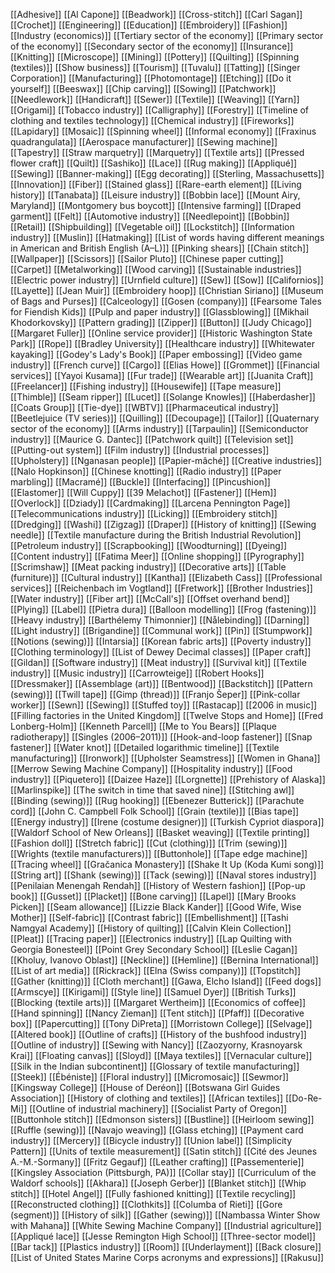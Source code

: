 [[Adhesive]]
[[Al Capone]]
[[Beadwork]]
[[Cross-stitch]]
[[Carl Sagan]]
[[Crochet]]
[[Engineering]]
[[Education]]
[[Embroidery]]
[[Fashion]]
[[Industry (economics)]]
[[Tertiary sector of the economy]]
[[Primary sector of the economy]]
[[Secondary sector of the economy]]
[[Insurance]]
[[Knitting]]
[[Microscope]]
[[Mining]]
[[Pottery]]
[[Quilting]]
[[Spinning (textiles)]]
[[Show business]]
[[Tourism]]
[[Tuvalu]]
[[Tatting]]
[[Singer Corporation]]
[[Manufacturing]]
[[Photomontage]]
[[Etching]]
[[Do it yourself]]
[[Beeswax]]
[[Chip carving]]
[[Sowing]]
[[Patchwork]]
[[Needlework]]
[[Handicraft]]
[[Sewer]]
[[Textile]]
[[Weaving]]
[[Yarn]]
[[Origami]]
[[Tobacco industry]]
[[Calligraphy]]
[[Forestry]]
[[Timeline of clothing and textiles technology]]
[[Chemical industry]]
[[Fireworks]]
[[Lapidary]]
[[Mosaic]]
[[Spinning wheel]]
[[Informal economy]]
[[Fraxinus quadrangulata]]
[[Aerospace manufacturer]]
[[Sewing machine]]
[[Tapestry]]
[[Straw marquetry]]
[[Marquetry]]
[[Textile arts]]
[[Pressed flower craft]]
[[Quilt]]
[[Sashiko]]
[[Lace]]
[[Rug making]]
[[Appliqué]]
[[Sewing]]
[[Banner-making]]
[[Egg decorating]]
[[Sterling, Massachusetts]]
[[Innovation]]
[[Fiber]]
[[Stained glass]]
[[Rare-earth element]]
[[Living history]]
[[Tanabata]]
[[Leisure industry]]
[[Bobbin lace]]
[[Mount Airy, Maryland]]
[[Montgomery bus boycott]]
[[Intensive farming]]
[[Draped garment]]
[[Felt]]
[[Automotive industry]]
[[Needlepoint]]
[[Bobbin]]
[[Retail]]
[[Shipbuilding]]
[[Vegetable oil]]
[[Lockstitch]]
[[Information industry]]
[[Muslin]]
[[Hatmaking]]
[[List of words having different meanings in American and British English (A–L)]]
[[Pinking shears]]
[[Chain stitch]]
[[Wallpaper]]
[[Scissors]]
[[Sailor Pluto]]
[[Chinese paper cutting]]
[[Carpet]]
[[Metalworking]]
[[Wood carving]]
[[Sustainable industries]]
[[Electric power industry]]
[[Urnfield culture]]
[[Sew]]
[[Sow]]
[[Californios]]
[[Layette]]
[[Jean Muir]]
[[Embroidery hoop]]
[[Christian Siriano]]
[[Museum of Bags and Purses]]
[[Calceology]]
[[Gosen (company)]]
[[Fearsome Tales for Fiendish Kids]]
[[Pulp and paper industry]]
[[Glassblowing]]
[[Mikhail Khodorkovsky]]
[[Pattern grading]]
[[Zipper]]
[[Button]]
[[Judy Chicago]]
[[Margaret Fuller]]
[[Online service provider]]
[[Historic Washington State Park]]
[[Rope]]
[[Bradley University]]
[[Healthcare industry]]
[[Whitewater kayaking]]
[[Godey's Lady's Book]]
[[Paper embossing]]
[[Video game industry]]
[[French curve]]
[[Cargo]]
[[Elias Howe]]
[[Grommet]]
[[Financial services]]
[[Yayoi Kusama]]
[[Fur trade]]
[[Wearable art]]
[[Juanita Craft]]
[[Freelancer]]
[[Fishing industry]]
[[Housewife]]
[[Tape measure]]
[[Thimble]]
[[Seam ripper]]
[[Lucet]]
[[Solange Knowles]]
[[Haberdasher]]
[[Coats Group]]
[[Tie-dye]]
[[WBTV]]
[[Pharmaceutical industry]]
[[Beetlejuice (TV series)]]
[[Quilling]]
[[Decoupage]]
[[Tailor]]
[[Quaternary sector of the economy]]
[[Arms industry]]
[[Tarpaulin]]
[[Semiconductor industry]]
[[Maurice G. Dantec]]
[[Patchwork quilt]]
[[Television set]]
[[Putting-out system]]
[[Film industry]]
[[Industrial processes]]
[[Upholstery]]
[[Nganasan people]]
[[Papier-mâché]]
[[Creative industries]]
[[Nalo Hopkinson]]
[[Chinese knotting]]
[[Radio industry]]
[[Paper marbling]]
[[Macramé]]
[[Buckle]]
[[Interfacing]]
[[Pincushion]]
[[Elastomer]]
[[Will Cuppy]]
[[39 Melachot]]
[[Fastener]]
[[Hem]]
[[Overlock]]
[[Dziady]]
[[Cardmaking]]
[[Larcena Pennington Page]]
[[Telecommunications industry]]
[[Licking]]
[[Embroidery stitch]]
[[Dredging]]
[[Washi]]
[[Zigzag]]
[[Draper]]
[[History of knitting]]
[[Sewing needle]]
[[Textile manufacture during the British Industrial Revolution]]
[[Petroleum industry]]
[[Scrapbooking]]
[[Woodturning]]
[[Dyeing]]
[[Content industry]]
[[Fatima Meer]]
[[Online shopping]]
[[Pyrography]]
[[Scrimshaw]]
[[Meat packing industry]]
[[Decorative arts]]
[[Table (furniture)]]
[[Cultural industry]]
[[Kantha]]
[[Elizabeth Cass]]
[[Professional services]]
[[Reichenbach im Vogtland]]
[[Fretwork]]
[[Brother Industries]]
[[Water industry]]
[[Fiber art]]
[[McCall's]]
[[Offset overhand bend]]
[[Plying]]
[[Label]]
[[Pietra dura]]
[[Balloon modelling]]
[[Frog (fastening)]]
[[Heavy industry]]
[[Barthélemy Thimonnier]]
[[Nålebinding]]
[[Darning]]
[[Light industry]]
[[Brigandine]]
[[Communal work]]
[[Pin]]
[[Stumpwork]]
[[Notions (sewing)]]
[[Intarsia]]
[[Korean fabric arts]]
[[Poverty industry]]
[[Clothing terminology]]
[[List of Dewey Decimal classes]]
[[Paper craft]]
[[Gildan]]
[[Software industry]]
[[Meat industry]]
[[Survival kit]]
[[Textile industry]]
[[Music industry]]
[[Carrowteige]]
[[Robert Hooks]]
[[Dressmaker]]
[[Assemblage (art)]]
[[Bentwood]]
[[Backstitch]]
[[Pattern (sewing)]]
[[Twill tape]]
[[Gimp (thread)]]
[[Franjo Šeper]]
[[Pink-collar worker]]
[[Sewn]]
[[Sewing]]
[[Stuffed toy]]
[[Rastacap]]
[[2006 in music]]
[[Filling factories in the United Kingdom]]
[[Twelve Stops and Home]]
[[Fred Lonberg-Holm]]
[[Kenneth Parcell]]
[[Me to You Bears]]
[[Plaque radiotherapy]]
[[Singles (2006–2011)]]
[[Hook-and-loop fastener]]
[[Snap fastener]]
[[Water knot]]
[[Detailed logarithmic timeline]]
[[Textile manufacturing]]
[[Ironwork]]
[[Upholster Seamstress]]
[[Women in Ghana]]
[[Merrow Sewing Machine Company]]
[[Hospitality industry]]
[[Food industry]]
[[Piquetero]]
[[Daizee Haze]]
[[Lorgnette]]
[[Prehistory of Alaska]]
[[Marlinspike]]
[[The switch in time that saved nine]]
[[Stitching awl]]
[[Binding (sewing)]]
[[Rug hooking]]
[[Ebenezer Butterick]]
[[Parachute cord]]
[[John C. Campbell Folk School]]
[[Grain (textile)]]
[[Bias tape]]
[[Energy industry]]
[[Irene (costume designer)]]
[[Turkish Cypriot diaspora]]
[[Waldorf School of New Orleans]]
[[Basket weaving]]
[[Textile printing]]
[[Fashion doll]]
[[Stretch fabric]]
[[Cut (clothing)]]
[[Trim (sewing)]]
[[Wrights (textile manufacturers)]]
[[Buttonhole]]
[[Tape edge machine]]
[[Tracing wheel]]
[[Gračanica Monastery]]
[[Shake It Up (Koda Kumi song)]]
[[String art]]
[[Shank (sewing)]]
[[Tack (sewing)]]
[[Naval stores industry]]
[[Penilaian Menengah Rendah]]
[[History of Western fashion]]
[[Pop-up book]]
[[Gusset]]
[[Placket]]
[[Bone carving]]
[[Lapel]]
[[Mary Brooks Picken]]
[[Seam allowance]]
[[Lizzie Black Kander]]
[[Good Wife, Wise Mother]]
[[Self-fabric]]
[[Contrast fabric]]
[[Embellishment]]
[[Tashi Namgyal Academy]]
[[History of quilting]]
[[Calvin Klein Collection]]
[[Pleat]]
[[Tracing paper]]
[[Electronics industry]]
[[Lap Quilting with Georgia Bonesteel]]
[[Point Grey Secondary School]]
[[Leslie Cagan]]
[[Kholuy, Ivanovo Oblast]]
[[Neckline]]
[[Hemline]]
[[Bernina International]]
[[List of art media]]
[[Rickrack]]
[[Elna (Swiss company)]]
[[Topstitch]]
[[Gather (knitting)]]
[[Cloth merchant]]
[[Gawa, Elcho Island]]
[[Feed dogs]]
[[Armscye]]
[[Kirigami]]
[[Style line]]
[[Samuel Dyer]]
[[British Turks]]
[[Blocking (textile arts)]]
[[Margaret Wertheim]]
[[Economics of coffee]]
[[Hand spinning]]
[[Nancy Zieman]]
[[Tent stitch]]
[[Pfaff]]
[[Decorative box]]
[[Papercutting]]
[[Tony DiPreta]]
[[Morristown College]]
[[Selvage]]
[[Altered book]]
[[Outline of crafts]]
[[History of the bushfood industry]]
[[Outline of industry]]
[[Sewing with Nancy]]
[[Zaozyorny, Krasnoyarsk Krai]]
[[Floating canvas]]
[[Sloyd]]
[[Maya textiles]]
[[Vernacular culture]]
[[Silk in the Indian subcontinent]]
[[Glossary of textile manufacturing]]
[[Steek]]
[[Ébéniste]]
[[Floral industry]]
[[Micromosaic]]
[[Sewmor]]
[[Kingsway College]]
[[House of Deréon]]
[[Botswana Girl Guides Association]]
[[History of clothing and textiles]]
[[African textiles]]
[[Do-Re-Mi]]
[[Outline of industrial machinery]]
[[Socialist Party of Oregon]]
[[Buttonhole stitch]]
[[Edmonson sisters]]
[[Bustline]]
[[Heirloom sewing]]
[[Ruffle (sewing)]]
[[Navajo weaving]]
[[Glass etching]]
[[Payment card industry]]
[[Mercery]]
[[Bicycle industry]]
[[Union label]]
[[Simplicity Pattern]]
[[Units of textile measurement]]
[[Satin stitch]]
[[Cité des Jeunes A.-M.-Sormany]]
[[Fritz Gegauf]]
[[Leather crafting]]
[[Passementerie]]
[[Kingsley Association (Pittsburgh, PA)]]
[[Collar stay]]
[[Curriculum of the Waldorf schools]]
[[Akhara]]
[[Joseph Gerber]]
[[Blanket stitch]]
[[Whip stitch]]
[[Hotel Angel]]
[[Fully fashioned knitting]]
[[Textile recycling]]
[[Reconstructed clothing]]
[[Clothkits]]
[[Columba of Rieti]]
[[Gore (segment)]]
[[History of silk]]
[[Gather (sewing)]]
[[Nambassa Winter Show with Mahana]]
[[White Sewing Machine Company]]
[[Industrial agriculture]]
[[Appliqué lace]]
[[Jesse Remington High School]]
[[Three-sector model]]
[[Bar tack]]
[[Plastics industry]]
[[Room]]
[[Underlayment]]
[[Back closure]]
[[List of United States Marine Corps acronyms and expressions]]
[[Rakusu]]
